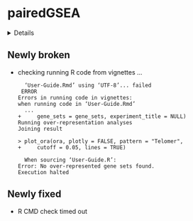 # pairedGSEA

<details>

* Version: 1.7.0
* GitHub: https://github.com/shdam/pairedGSEA
* Source code: https://github.com/cran/pairedGSEA
* Date/Publication: 2025-03-06
* Number of recursive dependencies: 167

Run `revdepcheck::revdep_details(, "pairedGSEA")` for more info

</details>

## Newly broken

*   checking running R code from vignettes ...
    ```
      ‘User-Guide.Rmd’ using ‘UTF-8’... failed
     ERROR
    Errors in running code in vignettes:
    when running code in ‘User-Guide.Rmd’
      ...
    +     gene_sets = gene_sets, experiment_title = NULL)
    Running over-representation analyses
    Joining result
    
    > plot_ora(ora, plotly = FALSE, pattern = "Telomer", 
    +     cutoff = 0.05, lines = TRUE)
    
      When sourcing ‘User-Guide.R’:
    Error: No over-represented gene sets found.
    Execution halted
    ```

## Newly fixed

*   R CMD check timed out
    

